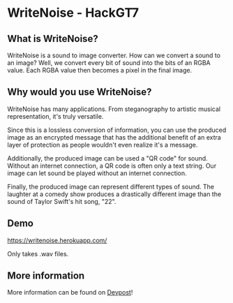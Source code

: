 # WriteNoise - HackGT7

## What is WriteNoise?

WriteNoise is a sound to image converter. How can we convert a sound to an image? Well, we convert every bit of sound into the bits of an RGBA value. Each RGBA value then becomes a pixel in the final image.

## Why would you use WriteNoise?

WriteNoise has many applications. From steganography to artistic musical representation, it's truly versatile.

Since this is a lossless conversion of information, you can use the produced image as an encrypted message that has the additional benefit of an extra layer of protection as people wouldn't even realize it's a message. 

Additionally, the produced image can be used a "QR code" for sound. Without an internet connection, a QR code is often only a text string. Our image can let sound be played without an internet connection.

Finally, the produced image can represent different types of sound. The laughter at a comedy show produces a drastically different image than the sound of Taylor Swift's  hit song, "22".

## Demo

https://writenoise.herokuapp.com/

Only takes .wav files.

## More information

More information can be found on [Devpost](https://devpost.com/software/write-noise)!
